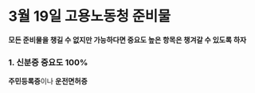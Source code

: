# 3월 19일 고용노동청 준비물

__모든 준비물을 챙길 수 없지만 가능하다면 중요도 높은 항목은 챙겨갈 수 있도록 하자__ 

### 1. 신분증 __중요도 100%__
**주민등록증**이나 **운전면허증**



